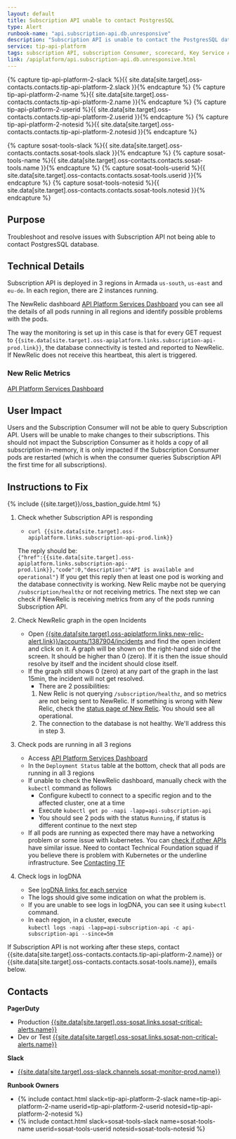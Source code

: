 ```yaml
---
layout: default
title: Subscription API unable to contact PostgresSQL
type: Alert
runbook-name: "api.subscription-api.db.unresponsive"
description: "Subscription API is unable to contact the PostgresSQL database."
service: tip-api-platform
tags: subscription API, subscription Consumer, scorecard, Key Service API, Postgresql
link: /apiplatform/api.subscription-api.db.unresponsive.html
---
```


{% capture tip-api-platform-2-slack %}{{ site.data[site.target].oss-contacts.contacts.tip-api-platform-2.slack }}{% endcapture %}
{% capture tip-api-platform-2-name %}{{ site.data[site.target].oss-contacts.contacts.tip-api-platform-2.name }}{% endcapture %}
{% capture tip-api-platform-2-userid %}{{ site.data[site.target].oss-contacts.contacts.tip-api-platform-2.userid }}{% endcapture %}
{% capture tip-api-platform-2-notesid %}{{ site.data[site.target].oss-contacts.contacts.tip-api-platform-2.notesid }}{% endcapture %}

{% capture sosat-tools-slack %}{{ site.data[site.target].oss-contacts.contacts.sosat-tools.slack }}{% endcapture %}
{% capture sosat-tools-name %}{{ site.data[site.target].oss-contacts.contacts.sosat-tools.name }}{% endcapture %}
{% capture sosat-tools-userid %}{{ site.data[site.target].oss-contacts.contacts.sosat-tools.userid }}{% endcapture %}
{% capture sosat-tools-notesid %}{{ site.data[site.target].oss-contacts.contacts.sosat-tools.notesid }}{% endcapture %}

## Purpose

Troubleshoot and resolve issues with Subscription API not being able to contact PostgresSQL database.

## Technical Details

Subscription API is deployed in 3 regions in Armada `us-south`, `us-east` and `eu-de`. In each region, there are 2 instances running.

The NewRelic dashboard [API Platform Services Dashboard]({{site.data[site.target].oss-sosat.links.new-relic-insight.link}}/accounts/1926897/dashboards/572530?filters=%255B%257B%2522key%2522%253A%2522deploymentName%2522%252C%2522value%2522%253A%2522api-subscription-api%2522%257D%255D) you can see all the details of all pods running in all regions and identify possible problems with the pods.

The way the monitoring is set up in this case is that for every GET request to `{{site.data[site.target].oss-apiplatform.links.subscription-api-prod.link}}`, the database connectivity is tested and reported to NewRelic. If NewRelic does not receive this heartbeat, this alert is triggered.

### New Relic Metrics

[API Platform Services Dashboard]({{site.data[site.target].oss-apiplatform.links.new-relic-insight.link}}/accounts/1926897/dashboards/572530?filters=%255B%257B%2522key%2522%253A%2522deploymentName%2522%252C%2522value%2522%253A%2522api-subscription-api%2522%257D%255D)

## User Impact

Users and the Subscription Consumer will not be able to query Subscription API. Users will be unable to make changes to their subscriptions. This should not impact the Subscription Consumer as it holds a copy of all subscription in-memory, it is only impacted if the Subscription Consumer pods are restarted (which is when the consumer queries Subscription API the first time for all subscriptions).

## Instructions to Fix

{% include {{site.target}}/oss_bastion_guide.html %}

1. Check whether Subscription API is responding
    - `curl {{site.data[site.target].oss-apiplatform.links.subscription-api-prod.link}}`

    The reply should be:  
    `{"href":{{site.data[site.target].oss-apiplatform.links.subscription-api-prod.link}},"code":0,"description":"API is available and operational"}`
    If you get this reply then at least one pod is working and the database connectivity is working. New Relic maybe not be querying `/subscription/healthz` or not receiving metrics. The next step we can check if NewRelic is receiving metrics from any of the pods running Subscription API.

2. Check NewRelic graph in the open Incidents
    - Open [{{site.data[site.target].oss-apiplatform.links.new-relic-alert.link}}/accounts/1387904/incidents]({{site.data[site.target].oss-apiplatform.links.new-relic-alert.link}}/accounts/1387904/incidents) and find the open incident and click on it. A graph will be shown on the right-hand side of the screen. It should be higher than 0 (zero). If it is then the issue should resolve by itself and the incident should close itself.
    - If the graph still shows 0 (zero) at any part of the graph in the last 15min, the incident will not get resolved.
        - There are 2 possibilities:
        1. New Relic is not querying `/subscription/healthz`, and so metrics are not being sent to NewRelic.  If something is wrong with New Relic, check the [status page of New Relic]({{site.data[site.target].oss-apiplatform.links.new-relic-status.link}}). You should see all operational.
        2. The connection to the database is not healthy. We'll address this in step 3.

3. Check pods are running in all 3 regions
    - Access [API Platform Services Dashboard]({{site.data[site.target].oss-apiplatform.links.new-relic-insight.link}}/accounts/1926897/dashboards/572530?filters=%255B%257B%2522key%2522%253A%2522deploymentName%2522%252C%2522value%2522%253A%2522api-subscription-api%2522%257D%255D)
    - In the `Deployment Status` table at the bottom, check that all pods are running in all 3 regions
    - If unable to check the NewRelic dashboard, manually check with the `kubectl` command as follows
        - Configure kubectl to connect to a specific region and to the affected cluster, one at a time
        - Execute `kubectl get po -napi -lapp=api-subscription-api`
        - You should see 2 pods with the status `Running`, if status is different continue to the next step
    - If all pods are running as expected there may have a networking problem or some issue with kubernetes. You can [check if other APIs]({{site.baseurl}}/docs/runbooks/apiplatform/How_To/APIs_Healthz_Path.html) have similar issue. Need to contact Technical Foundation squad if you believe there is problem with Kubernetes or the underline infrastructure. See [Contacting TF]({{site.baseurl}}/docs/runbooks/apiplatform/ibm/Contact_Technical_Foundation.html)

4. Check logs in logDNA
    - See [logDNA links for each service]({{site.baseurl}}/docs/runbooks/apiplatform/ibm/APIs_logDNA_links.html)
    - The logs should give some indication on what the problem is.
    - If you are unable to see logs in logDNA, you can see it using `kubectl` command.
    - In each region, in a cluster, execute   
    `kubectl logs -napi -lapp=api-subscription-api -c api-subscription-api --since=5m`  
      

If Subscription API is not working after these steps, contact {{site.data[site.target].oss-contacts.contacts.tip-api-platform-2.name}} or {{site.data[site.target].oss-contacts.contacts.sosat-tools.name}}, emails below.

## Contacts

**PagerDuty**
* Production [{{site.data[site.target].oss-sosat.links.sosat-critical-alerts.name}}]({{site.data[site.target].oss-sosat.links.sosat-critical-alerts.link}})
* Dev or Test [{{site.data[site.target].oss-sosat.links.sosat-non-critical-alerts.name}}]({{site.data[site.target].oss-sosat.links.sosat-non-critical-alerts.link}})

**Slack**
* [{{site.data[site.target].oss-slack.channels.sosat-monitor-prod.name}}]({{site.data[site.target].oss-slack.channels.sosat-monitor-prod.link}})  

**Runbook Owners**
* {% include contact.html slack=tip-api-platform-2-slack name=tip-api-platform-2-name userid=tip-api-platform-2-userid notesid=tip-api-platform-2-notesid %}
* {% include contact.html slack=sosat-tools-slack name=sosat-tools-name userid=sosat-tools-userid notesid=sosat-tools-notesid %}
